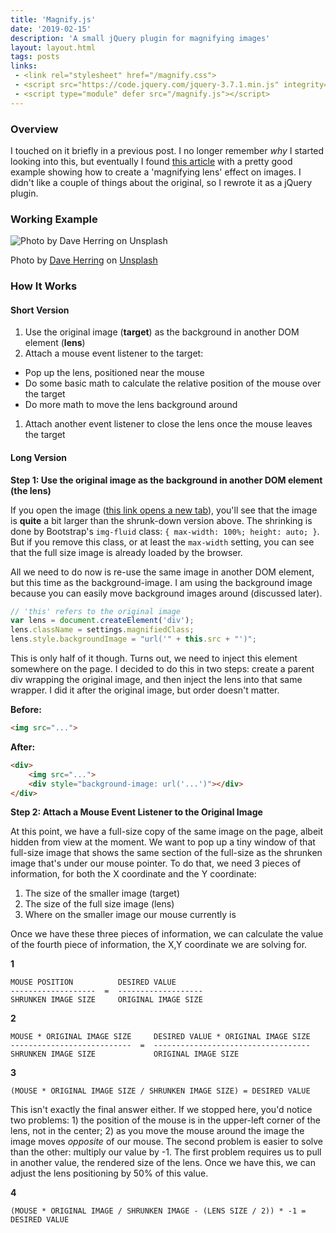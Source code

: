 ```yaml
---
title: 'Magnify.js'
date: '2019-02-15'
description: 'A small jQuery plugin for magnifying images'
layout: layout.html
tags: posts
links:
 - <link rel="stylesheet" href="/magnify.css">
 - <script src="https://code.jquery.com/jquery-3.7.1.min.js" integrity="sha256-/JqT3SQfawRcv/BIHPThkBvs0OEvtFFmqPF/lYI/Cxo=" crossorigin="anonymous"></script>
 - <script type="module" defer src="/magnify.js"></script>
---
```


### Overview

I touched on it briefly in a previous post. I no longer remember *why* I started looking into this, but eventually I found [this article](http://thecodeplayer.com/walkthrough/magnifying-glass-for-images-using-jquery-and-css3) with a pretty good example showing how to create a 'magnifying lens' effect on images. I didn't like a couple of things about the original, so I rewrote it as a jQuery plugin.

### Working Example

<img class="magnify-this" src="https://images.unsplash.com/photo-1648138754688-377bbdf661d9" alt="Photo by Dave Herring on Unsplash">

Photo by [Dave Herring](https://unsplash.com/@daveherring) on [Unsplash](https://unsplash.com/)

### How It Works

#### Short Version

1. Use the original image (**target**) as the background in another DOM element (**lens**)
1. Attach a mouse event listener to the target:
  * Pop up the lens, positioned near the mouse
  * Do some basic math to calculate the relative position of the mouse over the target
  * Do more math to move the lens background around
1. Attach another event listener to close the lens once the mouse leaves the target

#### Long Version

**Step 1: Use the original image as the background in another DOM element (the lens)**

If you open the image ([this link opens a new tab](https://images.unsplash.com/photo-1648138754688-377bbdf661d9)), you'll see that the image is **quite** a bit larger than the shrunk-down version above. The shrinking is done by Bootstrap's ```img-fluid``` class: ```{ max-width: 100%; height: auto; }```. But if you remove this class, or at least the ```max-width``` setting, you can see that the full size image is already loaded by the browser.

All we need to do now is re-use the same image in another DOM element, but this time as the background-image. I am using the background image because you can easily move background images around (discussed later).

```javascript
// 'this' refers to the original image
var lens = document.createElement('div');
lens.className = settings.magnifiedClass;
lens.style.backgroundImage = "url('" + this.src + "')";
```

This is only half of it though. Turns out, we need to inject this element somewhere on the page. I decided to do this in two steps: create a parent div wrapping the original image, and then inject the lens into that same wrapper. I did it after the original image, but order doesn't matter.

**Before:**
```html
<img src="...">
```

**After:**
```html
<div>
    <img src="...">
    <div style="background-image: url('...')"></div>
</div>
```

**Step 2: Attach a Mouse Event Listener to the Original Image**

At this point, we have a full-size copy of the same image on the page, albeit hidden from view at the moment. We want to pop up a tiny window of that full-size image that shows the same section of the full-size as the shrunken image that's under our mouse pointer. To do that, we need 3 pieces of information, for both the X coordinate and the Y coordinate:
1. The size of the smaller image (target)
2. The size of the full size image (lens)
3. Where on the smaller image our mouse currently is

Once we have these three pieces of information, we can calculate the value of the fourth piece of information, the X,Y coordinate we are solving for.

**1**
```
MOUSE POSITION          DESIRED VALUE
-------------------  =  -------------------
SHRUNKEN IMAGE SIZE     ORIGINAL IMAGE SIZE
```

**2**
```
MOUSE * ORIGINAL IMAGE SIZE     DESIRED VALUE * ORIGINAL IMAGE SIZE
---------------------------  =  -----------------------------------
SHRUNKEN IMAGE SIZE             ORIGINAL IMAGE SIZE
```

**3**
```
(MOUSE * ORIGINAL IMAGE SIZE / SHRUNKEN IMAGE SIZE) = DESIRED VALUE
```

This isn't exactly the final answer either. If we stopped here, you'd notice two problems: 1) the position of the mouse is in the upper-left corner of the lens, not in the center; 2) as you move the mouse around the image the image moves *opposite* of our mouse.  The second problem is easier to solve than the other: multiply our value by -1. The first problem requires us to pull in another value, the rendered size of the lens. Once we have this, we can adjust the lens positioning by 50% of this value.

**4**
```
(MOUSE * ORIGINAL IMAGE / SHRUNKEN IMAGE - (LENS SIZE / 2)) * -1 = DESIRED VALUE
```
